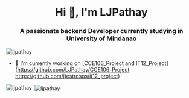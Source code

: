 <h1 align="center">Hi 👋, I'm LJPathay</h1>
<h3 align="center">A passionate backend Developer currently studying in University of Mindanao</h3>

<p align="left"> <img src="https://komarev.com/ghpvc/?username=ljpathay&label=Profile%20views&color=0e75b6&style=flat" alt="ljpathay" /> </p>

- 🔭 I’m currently working on [CCE106_Project and IT12_Project](https://github.com/LJPathay/CCE106_Project https://github.com/jtestrosos/it12_project)

<p><img align="left" src="https://github-readme-stats.vercel.app/api/top-langs?username=ljpathay&show_icons=true&locale=en&layout=compact" alt="ljpathay" /></p>

<p>&nbsp;<img align="center" src="https://github-readme-stats.vercel.app/api?username=ljpathay&show_icons=true&locale=en" alt="ljpathay" /></p>
